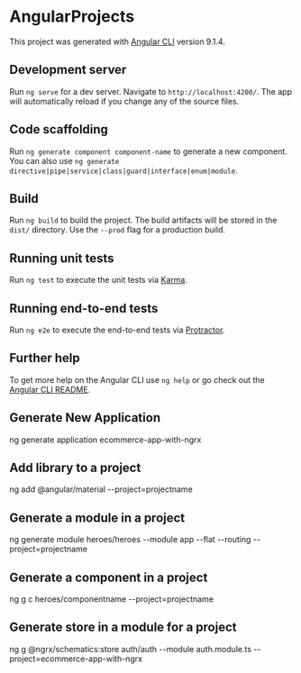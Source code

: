 # AngularProjects

This project was generated with [Angular CLI](https://github.com/angular/angular-cli) version 9.1.4.

## Development server

Run `ng serve` for a dev server. Navigate to `http://localhost:4200/`. The app will automatically reload if you change any of the source files.

## Code scaffolding

Run `ng generate component component-name` to generate a new component. You can also use `ng generate directive|pipe|service|class|guard|interface|enum|module`.

## Build

Run `ng build` to build the project. The build artifacts will be stored in the `dist/` directory. Use the `--prod` flag for a production build.

## Running unit tests

Run `ng test` to execute the unit tests via [Karma](https://karma-runner.github.io).

## Running end-to-end tests

Run `ng e2e` to execute the end-to-end tests via [Protractor](http://www.protractortest.org/).

## Further help

To get more help on the Angular CLI use `ng help` or go check out the [Angular CLI README](https://github.com/angular/angular-cli/blob/master/README.md).

## Generate New Application

ng generate application ecommerce-app-with-ngrx

## Add library to a project

ng add @angular/material --project=projectname

## Generate a module in a project

ng generate module heroes/heroes --module app --flat --routing --project=projectname

## Generate a component in a project

ng g c heroes/componentname --project=projectname

## Generate store in a module for a project

ng g @ngrx/schematics:store auth/auth --module auth.module.ts --project=ecommerce-app-with-ngrx
